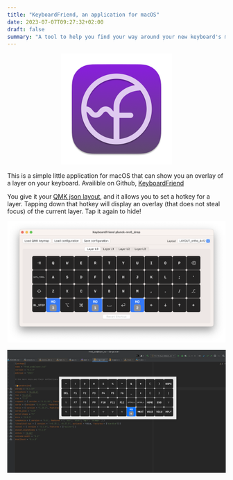 ```yaml
---
title: "KeyboardFriend, an application for macOS"
date: 2023-07-07T09:27:32+02:00
draft: false
summary: "A tool to help you find your way around your new keyboard's many layers"
---
```


<p align="center">
  <img width=256 src="icon.png" style="border: none;">
</p>

This is a simple little application for macOS that can show you an overlay of a layer on your keyboard.
Availible on Github, [KeyboardFriend](https://github.com/fredlb/KeyboardFriend)

You give it your [QMK json layout](https://config.qmk.fm/#/planck/rev6_drop/LAYOUT_ortho_4x12), and it allows you to set a hotkey for a layer. Tapping down that hotkey will display an overlay (that does not steal focus) of the current layer. Tap it again to hide!

<p align="center">
  <img src="settings.png">
</p>

<p align="center">
  <img src="overlay.png">
</p>
